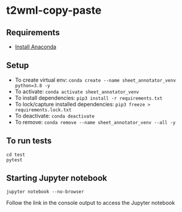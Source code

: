 # t2wml-copy-paste

## Requirements

* [Install Anaconda](https://docs.anaconda.com/anaconda/install/)

## Setup

* To create virtual env: `conda create --name sheet_annotator_venv python=3.8 -y`
* To activate: `conda activate sheet_annotator_venv`
* To install dependencies: `pip3 install -r requirements.txt`
* To lock/capture installed dependencies: `pip3 freeze > requirements.lock.txt`
* To deactivate: `conda deactivate`
* To remove: `conda remove --name sheet_annotator_venv --all -y`

## To run tests
    cd test 
    pytest

## Starting Jupyter notebook

`jupyter notebook --no-browser`

Follow the link in the console output to access the Jupyter notebook
